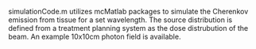 simulationCode.m utilizes mcMatlab packages to simulate the Cherenkov emission from tissue for a set wavelength. The source distribution is defined from a treatment planning system as the dose distrubution of the beam. An example 10x10cm photon field is available. 
